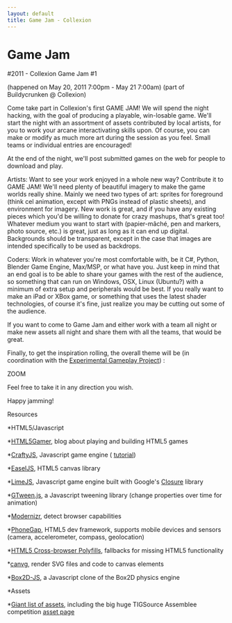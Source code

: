 ```yaml
---
layout: default
title: Game Jam - Collexion
---
```


<div id="page">

# Game Jam

#2011 - Collexion Game Jam #1


(happened on May 20, 2011 7:00pm - May 21 7:00am)
(part of Buildycrunken @ Collexion)

Come take part in Collexion's first GAME JAM!  We will spend the night hacking, with the goal of producing a playable, win-losable game.  We'll start the night with an assortment of assets contributed by local artists, for you to work your arcane interactivating skills upon.  Of course, you can make or modify as much more art during the session as you feel.  Small teams or individual entries are encouraged!

At the end of the night, we'll post submitted games on the web for people to download and play.

Artists: Want to see your work enjoyed in a whole new way?  Contribute it to GAME JAM!  We'll need plenty of beautiful imagery to make the game worlds really shine.  Mainly we need two types of art: sprites for foreground (think cel animation, except with PNGs instead of plastic sheets), and environment for imagery.  New work is great, and if you have any existing pieces which you'd be willing to donate for crazy mashups, that's great too!  Whatever medium you want to start with (papier-mâché, pen and markers, photo source, etc.) is great, just as long as it can end up digital.  Backgrounds should be transparent, except in the case that images are intended specifically to be used as backdrops.

Coders: Work in whatever you're most comfortable with, be it C#, Python, Blender Game Engine, Max/MSP, or what have you.  Just keep in mind that an end goal is to be able to share your games with the rest of the audience, so something that can run on Windows, OSX, Linux (Ubuntu?) with a minimum of extra setup and peripherals would be best.  If you really want to make an iPad or XBox game, or something that uses the latest shader technologies, of course it's fine, just realize you may be cutting out some of the audience.

If you want to come to Game Jam and either work with a team all night or make new assets all night and share them with all the teams, that would be great.

Finally, to get the inspiration rolling, the overall theme will be (in coordination with the 
[Experimental Gameplay Project](http://experimentalgameplay.com/)) :

ZOOM

Feel free to take it in any direction you wish.

Happy jamming!

Resources

*HTML5/Javascript

*[HTML5Gamer](http://html5gamer.com/), blog about playing and building HTML5 games


*[CraftyJS](http://craftyjs.com/), Javascript game engine (
[tutorial](http://dailyjs.com/2011/02/11/crafty/))


*[EaselJS](http://easeljs.com/), HTML5 canvas library


*[LimeJS](http://www.limejs.com/), Javascript game engine built with Google's 
[Closure](http://code.google.com/closure/library/) library


*[GTween.js](https://github.com/joshtynjala/gtween.js), a Javascript tweening library (change properties over time for animation)


*[Modernizr](http://www.modernizr.com/), detect browser capabilities


*[PhoneGap](http://www.phonegap.com/), HTML5 dev framework, supports mobile devices and sensors (camera, accelerometer, compass, geolocation)


*[HTML5 Cross-browser Polyfills](https://github.com/Modernizr/Modernizr/wiki/HTML5-Cross-browser-Polyfills), fallbacks for missing HTML5 functionality


*[canvg](https://code.google.com/p/canvg/), render SVG files and code to canvas elements


*[Box2D-JS](https://github.com/thinkpixellab/box2d), a Javascript clone of the Box2D physics engine


*Assets

*[Giant list of assets](http://www.gamedev.net/topic/544073-free-2d3d-art-assets-09/), including the big huge TIGSource Assemblee competition 
[asset page](http://www.derekyu.com/tigs/assemblee/)

</div>